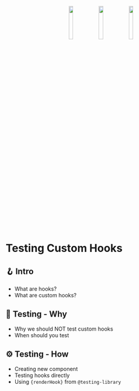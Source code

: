 <p align="center">
    <img src="https://upload.wikimedia.org/wikipedia/commons/thumb/a/a7/React-icon.svg/2300px-React-icon.svg.png" width="15%">
    <img src="https://testing-library.com/img/octopus-128x128.png" width="15%">
    <img src="https://seeklogo.com/images/J/jest-logo-F9901EBBF7-seeklogo.com.png" width="15%">
</p>

# Testing Custom Hooks

## 🪝 Intro

- What are hooks?
- What are custom hooks?

## 🤔 Testing - Why

- Why we should NOT test custom hooks
- When should you test

## ⚙️ Testing - How

- Creating new component
- Testing hooks directly
- Using `{renderHook}` from `@testing-library`
